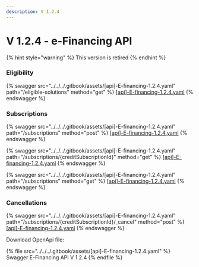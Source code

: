 ```yaml
---
description: V 1.2.4
---
```


# V 1.2.4 - e-Financing API

{% hint style="warning" %}
This version is retired
{% endhint %}

### Eligibility

{% swagger src="../../../.gitbook/assets/[api]-E-financing-1.2.4.yaml" path="/eligible-solutions" method="get" %}
[\[api\]-E-financing-1.2.4.yaml](../../../.gitbook/assets/[api]-E-financing-1.2.4.yaml)
{% endswagger %}

### Subscriptions

{% swagger src="../../../.gitbook/assets/[api]-E-financing-1.2.4.yaml" path="/subscriptions" method="post" %}
[\[api\]-E-financing-1.2.4.yaml](../../../.gitbook/assets/[api]-E-financing-1.2.4.yaml)
{% endswagger %}

{% swagger src="../../../.gitbook/assets/[api]-E-financing-1.2.4.yaml" path="/subscriptions/{creditSubscriptionId}" method="get" %}
[\[api\]-E-financing-1.2.4.yaml](../../../.gitbook/assets/[api]-E-financing-1.2.4.yaml)
{% endswagger %}

{% swagger src="../../../.gitbook/assets/[api]-E-financing-1.2.4.yaml" path="/subscriptions" method="get" %}
[\[api\]-E-financing-1.2.4.yaml](../../../.gitbook/assets/[api]-E-financing-1.2.4.yaml)
{% endswagger %}

### Cancellations

{% swagger src="../../../.gitbook/assets/[api]-E-financing-1.2.4.yaml" path="/subscriptions/{creditSubscriptionId}/_cancel" method="post" %}
[\[api\]-E-financing-1.2.4.yaml](../../../.gitbook/assets/[api]-E-financing-1.2.4.yaml)
{% endswagger %}

Download OpenApi file:

{% file src="../../../.gitbook/assets/[api]-E-financing-1.2.4.yaml" %}
Swagger E-Financing API V 1.2.4
{% endfile %}
